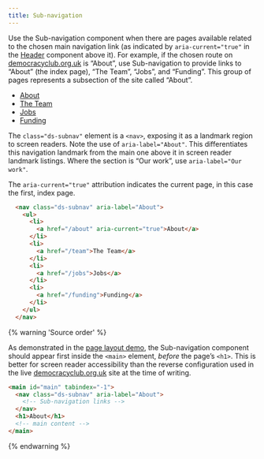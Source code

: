 ```yaml
---
title: Sub-navigation
---
```


Use the Sub-navigation component when there are pages available related to the chosen main navigation link (as indicated by `aria-current="true"` in the [Header]({{site.basedir}}/components/header) component above it). For example, if the chosen route on [democracyclub.org.uk](https://democracyclub.org.uk) is “About”, use Sub-navigation to provide links to “About” (the index page), “The Team”, “Jobs”, and “Funding”. This group of pages represents a subsection of the site called “About”.

<div class="ds-scope">
  <nav class="ds-subnav" aria-label="About">
    <ul>
      <li>
        <a href="/about" aria-current="true">About</a>
      </li>
      <li>
        <a href="/team">The Team</a>
      </li>
      <li>
        <a href="/jobs">Jobs</a>
      </li>
      <li>
        <a href="/funding">Funding</a>
      </li>
    </ul>
  </nav>
</div>

The `class="ds-subnav"` element is a `<nav>`, exposing it as a landmark region to screen readers. Note the use of `aria-label="About"`. This differentiates this navigation landmark from the main one above it in screen reader landmark listings. Where the section is “Our work”, use `aria-label="Our work"`.

The `aria-current="true"` attribution indicates the current page, in this case the first, index page.

```html
  <nav class="ds-subnav" aria-label="About">
    <ul>
      <li>
        <a href="/about" aria-current="true">About</a>
      </li>
      <li>
        <a href="/team">The Team</a>
      </li>
      <li>
        <a href="/jobs">Jobs</a>
      </li>
      <li>
        <a href="/funding">Funding</a>
      </li>
    </ul>
  </nav>
```

{% warning 'Source order' %}

As demonstrated in the [page layout demo]({{site.basedir}}/layout-demo), the Sub-navigation component should appear first inside the `<main>` element, _before_ the page’s `<h1>`. This is better for screen reader accessibility than the reverse configuration used in the live [democracyclub.org.uk](https://democracyclub.org.uk) site at the time of writing.

```html
<main id="main" tabindex="-1">
  <nav class="ds-subnav" aria-label="About">
    <!-- Sub-navigation links -->
  </nav>
  <h1>About</h1>
  <!-- main content -->
</main>
```

{% endwarning %}
